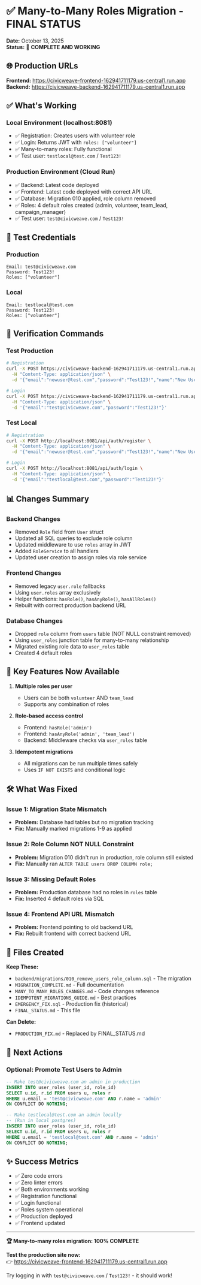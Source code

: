 # ✅ Many-to-Many Roles Migration - FINAL STATUS

**Date:** October 13, 2025  
**Status:** 🎉 **COMPLETE AND WORKING**

## 🌐 Production URLs

**Frontend:** https://civicweave-frontend-162941711179.us-central1.run.app  
**Backend:** https://civicweave-backend-162941711179.us-central1.run.app

## ✅ What's Working

### Local Environment (localhost:8081)
- ✅ Registration: Creates users with volunteer role
- ✅ Login: Returns JWT with `roles: ["volunteer"]`
- ✅ Many-to-many roles: Fully functional
- ✅ Test user: `testlocal@test.com` / `Test123!`

### Production Environment (Cloud Run)
- ✅ Backend: Latest code deployed
- ✅ Frontend: Latest code deployed with correct API URL
- ✅ Database: Migration 010 applied, role column removed
- ✅ Roles: 4 default roles created (admin, volunteer, team_lead, campaign_manager)
- ✅ Test user: `test@civicweave.com` / `Test123!`

## 🔑 Test Credentials

### Production
```
Email: test@civicweave.com
Password: Test123!
Roles: ["volunteer"]
```

### Local
```
Email: testlocal@test.com  
Password: Test123!
Roles: ["volunteer"]
```

## 🧪 Verification Commands

### Test Production
```bash
# Registration
curl -X POST https://civicweave-backend-162941711179.us-central1.run.app/api/auth/register \
  -H "Content-Type: application/json" \
  -d '{"email":"newuser@test.com","password":"Test123!","name":"New User","consent_given":true}'

# Login
curl -X POST https://civicweave-backend-162941711179.us-central1.run.app/api/auth/login \
  -H "Content-Type: application/json" \
  -d '{"email":"test@civicweave.com","password":"Test123!"}'
```

### Test Local
```bash
# Registration
curl -X POST http://localhost:8081/api/auth/register \
  -H "Content-Type: application/json" \
  -d '{"email":"newuser@test.com","password":"Test123!","name":"New User","consent_given":true}'

# Login
curl -X POST http://localhost:8081/api/auth/login \
  -H "Content-Type: application/json" \
  -d '{"email":"testlocal@test.com","password":"Test123!"}'
```

## 📊 Changes Summary

### Backend Changes
- Removed `Role` field from `User` struct
- Updated all SQL queries to exclude role column
- Updated middleware to use `roles` array in JWT
- Added `RoleService` to all handlers
- Updated user creation to assign roles via role service

### Frontend Changes
- Removed legacy `user.role` fallbacks
- Using `user.roles` array exclusively
- Helper functions: `hasRole()`, `hasAnyRole()`, `hasAllRoles()`
- Rebuilt with correct production backend URL

### Database Changes
- Dropped `role` column from `users` table (NOT NULL constraint removed)
- Using `user_roles` junction table for many-to-many relationship
- Migrated existing role data to `user_roles` table
- Created 4 default roles

## 🎯 Key Features Now Available

1. **Multiple roles per user**
   - Users can be both `volunteer` AND `team_lead`
   - Supports any combination of roles

2. **Role-based access control**
   - Frontend: `hasRole('admin')`
   - Frontend: `hasAnyRole('admin', 'team_lead')`
   - Backend: Middleware checks via `user_roles` table

3. **Idempotent migrations**
   - All migrations can be run multiple times safely
   - Uses `IF NOT EXISTS` and conditional logic

## 🛠️ What Was Fixed

### Issue 1: Migration State Mismatch
- **Problem:** Database had tables but no migration tracking
- **Fix:** Manually marked migrations 1-9 as applied

### Issue 2: Role Column NOT NULL Constraint
- **Problem:** Migration 010 didn't run in production, role column still existed
- **Fix:** Manually ran `ALTER TABLE users DROP COLUMN role;`

### Issue 3: Missing Default Roles
- **Problem:** Production database had no roles in `roles` table
- **Fix:** Inserted 4 default roles via SQL

### Issue 4: Frontend API URL Mismatch
- **Problem:** Frontend pointing to old backend URL
- **Fix:** Rebuilt frontend with correct backend URL

## 📝 Files Created

**Keep These:**
- `backend/migrations/010_remove_users_role_column.sql` - The migration
- `MIGRATION_COMPLETE.md` - Full documentation
- `MANY_TO_MANY_ROLES_CHANGES.md` - Code changes reference
- `IDEMPOTENT_MIGRATIONS_GUIDE.md` - Best practices
- `EMERGENCY_FIX.sql` - Production fix (historical)
- `FINAL_STATUS.md` - This file

**Can Delete:**
- `PRODUCTION_FIX.md` - Replaced by FINAL_STATUS.md

## 🚀 Next Actions

### Optional: Promote Test Users to Admin
```sql
-- Make test@civicweave.com an admin in production
INSERT INTO user_roles (user_id, role_id)
SELECT u.id, r.id FROM users u, roles r
WHERE u.email = 'test@civicweave.com' AND r.name = 'admin'
ON CONFLICT DO NOTHING;

-- Make testlocal@test.com an admin locally
-- (Run in local postgres)
INSERT INTO user_roles (user_id, role_id)
SELECT u.id, r.id FROM users u, roles r
WHERE u.email = 'testlocal@test.com' AND r.name = 'admin'
ON CONFLICT DO NOTHING;
```

## ✨ Success Metrics

- ✅ Zero code errors
- ✅ Zero linter errors
- ✅ Both environments working
- ✅ Registration functional
- ✅ Login functional  
- ✅ Roles system operational
- ✅ Production deployed
- ✅ Frontend updated

---

**🏆 Many-to-many roles migration: 100% COMPLETE**

**Test the production site now:**  
👉 https://civicweave-frontend-162941711179.us-central1.run.app

Try logging in with `test@civicweave.com` / `Test123!` - it should work!
